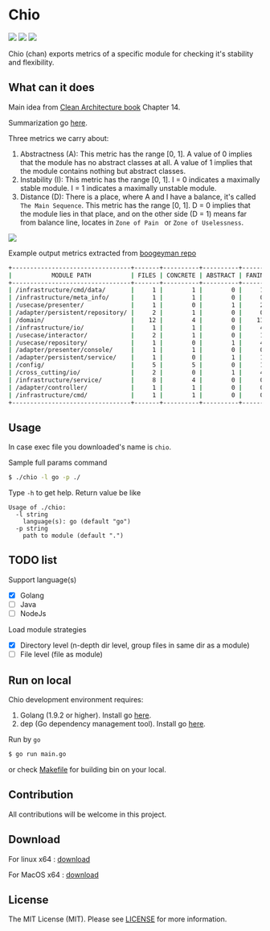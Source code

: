 # Chio

[![][goreportcard-svg]][goreportcard] 
[![][CodeFactor]](https://www.codefactor.io/repository/github/khanhtc1202/chio)
[![][Build Status]](https://travis-ci.org/khanhtc1202/chio)

[Build Status]: https://travis-ci.org/khanhtc1202/chio.svg?branch=master
[CodeFactor]: https://www.codefactor.io/repository/github/khanhtc1202/chio/badge
[goreportcard]: https://goreportcard.com/report/github.com/khanhtc1202/chio
[goreportcard-svg]: https://goreportcard.com/badge/github.com/khanhtc1202/chio

Chio (chan) exports metrics of a specific module for checking it's stability and flexibility.  

## What can it does

Main idea from [Clean Architecture book](https://books.google.co.jp/books/about/Clean_Architecture.html?id=uGE1DwAAQBAJ&source=kp_cover&redir_esc=y) Chapter 14. 

Summarization go [here](https://github.com/khanhtc1202/til/issues/7).

Three metrics we carry about:

1. Abstractness (A):
This metric has the range [0, 1]. A value of 0 implies that the module has no abstract classes at all. A value of 1 implies that the module contains nothing but abstract classes.
2. Instability (I):
This metric has the range [0, 1]. I = 0 indicates a maximally stable module. I = 1 indicates a maximally unstable module.
3. Distance (D):
There is a place, where A and I have a balance, it's called `The Main Sequence`.
This metric has the range [0, 1]. D = 0 implies that the module lies in that place, and on the other side (D = 1) means far from balance line, locates in `Zone of Pain ` or `Zone of Uselessness`.  

![](https://user-images.githubusercontent.com/32532742/43695838-e64283f0-9975-11e8-8a9d-8d6d64f87437.png)

Example output metrics extracted from [boogeyman repo](https://github.com/khanhtc1202/boogeyman)

```bash
+---------------------------------+-------+----------+----------+-------+--------+--------------+-------------+----------+
|           MODULE PATH           | FILES | CONCRETE | ABSTRACT | FANIN | FANOUT | ABSTRACTNESS | INSTABILITY | DISTANCE |
+---------------------------------+-------+----------+----------+-------+--------+--------------+-------------+----------+
| /infrastructure/cmd/data/       |     1 |        1 |        0 |     1 |      0 |        0.000 |       0.000 |    1.000 |
| /infrastructure/meta_info/      |     1 |        1 |        0 |     0 |      1 |        0.000 |       1.000 |    0.000 |
| /usecase/presenter/             |     1 |        0 |        1 |     2 |      1 |        1.000 |       0.333 |    0.333 |
| /adapter/persistent/repository/ |     2 |        1 |        0 |     0 |      3 |        0.000 |       1.000 |    0.000 |
| /domain/                        |    12 |        4 |        0 |    11 |     12 |        0.000 |       0.522 |    0.478 |
| /infrastructure/io/             |     1 |        1 |        0 |     4 |      3 |        0.000 |       0.429 |    0.571 |
| /usecase/interactor/            |     2 |        1 |        0 |     1 |      5 |        0.000 |       0.833 |    0.167 |
| /usecase/repository/            |     1 |        0 |        1 |     4 |      1 |        1.000 |       0.200 |    0.200 |
| /adapter/presenter/console/     |     1 |        1 |        0 |     0 |      4 |        0.000 |       1.000 |    0.000 |
| /adapter/persistent/service/    |     1 |        0 |        1 |     1 |      1 |        1.000 |       0.500 |    0.500 |
| /config/                        |     5 |        5 |        0 |     1 |     13 |        0.000 |       0.929 |    0.071 |
| /cross_cutting/io/              |     2 |        0 |        1 |     4 |      2 |        1.000 |       0.333 |    0.333 |
| /infrastructure/service/        |     8 |        4 |        0 |     0 |     26 |        0.000 |       1.000 |    0.000 |
| /adapter/controller/            |     1 |        1 |        0 |     0 |      4 |        0.000 |       1.000 |    0.000 |
| /infrastructure/cmd/            |     1 |        1 |        0 |     0 |      2 |        0.000 |       1.000 |    0.000 |
+---------------------------------+-------+----------+----------+-------+--------+--------------+-------------+----------+
```

## Usage

In case exec file you downloaded's name is `chio`.

Sample full params command

```bash
$ ./chio -l go -p ./
```

Type `-h` to get help. Return value be like

```$xslt
Usage of ./chio:
  -l string
    language(s): go (default "go")
  -p string
    path to module (default ".")
```


## TODO list

Support language(s)
- [x] Golang
- [ ] Java
- [ ] NodeJs

Load module strategies
- [x] Directory level (n-depth dir level, group files in same dir as a module)
- [ ] File level (file as module)

## Run on local

Chio development environment requires: 

1. Golang (1.9.2 or higher). Install go [here](https://golang.org/doc/install).
2. dep (Go dependency management tool). Install go [here](https://github.com/golang/dep).

Run by `go`

```bash
$ go run main.go
```

or check [Makefile](https://github.com/khanhtc1202/chio/blob/master/Makefile) for building bin on your local.

## Contribution

All contributions will be welcome in this project.

## Download

For linux x64 : [download]()

For MacOS x64 : [download]()

## License
The MIT License (MIT). Please see [LICENSE](LICENSE) for more information.
